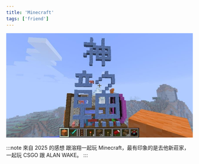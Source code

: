 ```yaml
---
title: 'Minecraft'
tags: ['friend']
---
```

![img](./img_ig/201408/001.jpg)

:::note 來自 2025 的感想
跟溶翔一起玩 Minecraft，最有印象的是去他新莊家，一起玩 CSGO 跟 ALAN WAKE。
:::